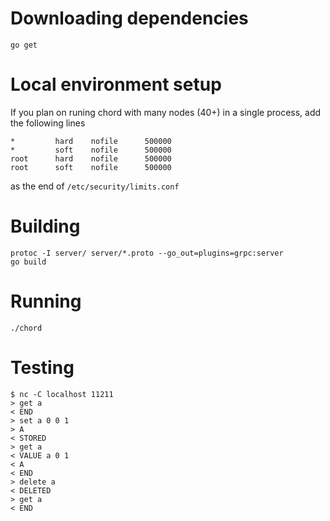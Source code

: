 # Downloading dependencies

```
go get
```

# Local environment setup
If you plan on runing chord with many nodes (40+) in a single process,
add the following lines
```
*         hard    nofile      500000
*         soft    nofile      500000
root      hard    nofile      500000
root      soft    nofile      500000
```
as the end of `/etc/security/limits.conf`

# Building

```
protoc -I server/ server/*.proto --go_out=plugins=grpc:server
go build
```

# Running

```
./chord
```

# Testing

```
$ nc -C localhost 11211
> get a
< END
> set a 0 0 1
> A
< STORED
> get a
< VALUE a 0 1
< A
< END
> delete a
< DELETED
> get a
< END
```
